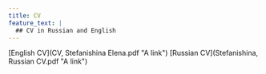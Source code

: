 ```yaml
---
title: CV
feature_text: |
  ## CV in Russian and English
---
```


[English CV](CV, Stefanishina Elena.pdf "A link")
[Russian CV](Stefanishina, Russian CV.pdf "A link")